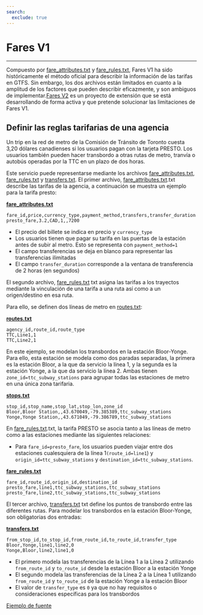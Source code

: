 ```yaml
---
search:
  exclude: true
---
```


# Fares V1

<hr/>

Compuesto por [fare_attributes.txt](../../reference/#fare_attributestxt) y [fare_rules.txt](../../reference/#fare_rulestxt), Fares V1 ha sido históricamente el método oficial para describir la información de las tarifas en GTFS. Sin embargo, los dos archivos están limitados en cuanto a la amplitud de los factores que pueden describir eficazmente, y son ambiguos de implementar.[Fares V2](../../examples/fares-v2/) es un proyecto de extensión que se está desarrollando de forma activa y que pretende solucionar las limitaciones de Fares V1.

## Definir las reglas tarifarias de una agencia

Un trip en la red de metro de la Comisión de Tránsito de Toronto cuesta 3,20 dólares canadienses si los usuarios pagan con la tarjeta PRESTO. Los usuarios también pueden hacer transbordo a otras rutas de metro, tranvía o autobús operadas por la TTC en un plazo de dos horas.

Este servicio puede representarse mediante los archivos [fare_attributes.txt](../../reference/#fare_attributestxt), [fare_rules.txt](../../reference/#fare_rulestxt) y [transfers.txt](../../reference/#transferstxt). El primer archivo, [fare_attributes.txt](../../reference/#fare_attributestxt).txt describe las tarifas de la agencia, a continuación se muestra un ejemplo para la tarifa presto:

[**fare_attributes.txt**](../../reference/#fare_attributestxt)

    fare_id,price,currency_type,payment_method,transfers,transfer_duration
    presto_fare,3.2,CAD,1,,7200

- El precio del billete se indica en precio y `currency_type`
- Los usuarios tienen que pagar su tarifa en las puertas de la estación antes de subir al metro. Esto se representa con `payment_method=1`
- El campo transferencias se deja en blanco para representar las transferencias ilimitadas
- El campo `transfer_duration` corresponde a la ventana de transferencia de 2 horas (en segundos)

El segundo archivo, [fare_rules.txt](../../reference/#fare_rulestxt) txt asigna las tarifas a los trayectos mediante la vinculación de una tarifa a una ruta así como a un origen/destino en esa ruta.

Para ello, se definen dos líneas de metro en [routes.txt](../../reference/#routestxt):

[**routes.txt**](../../reference/#routestxt)

    agency_id,route_id,route_type
    TTC,Line1,1
    TTC,Line2,1

En este ejemplo, se modelan los transbordos en la estación Bloor-Yonge. Para ello, esta estación se modela como dos paradas separadas, la primera es la estación Bloor, a la que da servicio la línea 1, y la segunda es la estación Yonge, a la que da servicio la línea 2. Ambas tienen `zone_id=ttc_subway_stations` para agrupar todas las estaciones de metro en una única zona tarifaria.

[**stops.txt**](../../reference/#stopstxt)

    stop_id,stop_name,stop_lat,stop_lon,zone_id
    Bloor,Bloor Station,,43.670049,-79.385389,ttc_subway_stations
    Yonge,Yonge Station,,43.671049,-79.386789,ttc_subway_stations

En [fare_rules.txt](../../reference/#fare_rulestxt).txt, la tarifa PRESTO se asocia tanto a las líneas de metro como a las estaciones mediante las siguientes relaciones:

- Para `fare_id=presto_fare`, los usuarios pueden viajar entre dos estaciones cualesquiera de la línea 1`(route_id=line1`) y `origin_id=ttc_subway_stations` y `destination_id=ttc_subway_stations`.

[**fare_rules.txt**](../../reference/#fare_rulestxt)

    fare_id,route_id,origin_id,destination_id
    presto_fare,line1,ttc_subway_stations,ttc_subway_stations
    presto_fare,line2,ttc_subway_stations,ttc_subway_stations

El tercer archivo, [transfers.txt](../../reference/#transferstxt) txt define los puntos de transbordo entre las diferentes rutas. Para modelar los transbordos en la estación Bloor-Yonge, son obligatorias dos entradas:

[**transfers.txt**](../../reference/#transferstxt)

    from_stop_id,to_stop_id,from_route_id,to_route_id,transfer_type
    Bloor,Yonge,line1,line2,0
    Yonge,Bloor,line2,line1,0

- El primero modela las transferencias de la Línea 1 a la Línea 2 utilizando `from_route_id` y `to_route_id` desde la estación Bloor a la estación Yonge
- El segundo modela las transferencias de la Línea 2 a la Línea 1 utilizando `from_route_id` y `to_route_id` de la estación Yonge a la estación Bloor
- El valor de `transfer_type` es `0` ya que no hay requisitos o consideraciones específicas para los transbordos

[Ejemplo de fuente](https://www.ttc.ca/Fares-and-passes)
